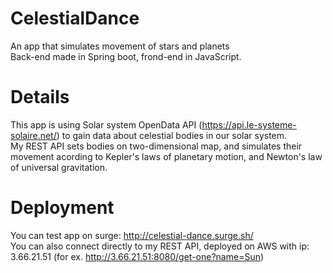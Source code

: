 # CelestialDance
An app that simulates movement of stars and planets  
Back-end made in Spring boot, frond-end in JavaScript.  
# Details  
This app is using Solar system OpenData API (https://api.le-systeme-solaire.net/) to gain data about celestial bodies in our solar system.  
My REST API sets bodies on two-dimensional map, and simulates their movement acording to Kepler's laws of planetary motion, and Newton's law of universal gravitation.  
# Deployment  
You can test app on surge: http://celestial-dance.surge.sh/  
You can also connect directly to my REST API, deployed on AWS with ip: 3.66.21.51 (for ex. http://3.66.21.51:8080/get-one?name=Sun)
